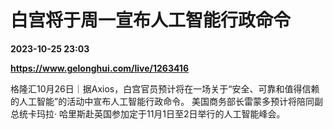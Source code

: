 # 白宫将于周一宣布人工智能行政命令

**2023-10-25 23:03**

**https://www.gelonghui.com/live/1263416**

格隆汇10月26日｜据Axios，白宫官员预计将在一场关于“安全、可靠和值得信赖的人工智能”的活动中宣布人工智能行政命令。 美国商务部长雷蒙多预计将陪同副总统卡玛拉· 哈里斯赴英国参加定于11月1日至2日举行的人工智能峰会。